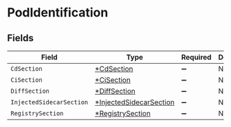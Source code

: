 # PodIdentification


## Fields

| Field                                                                    | Type                                                                     | Required                                                                 | Description                                                              |
| ------------------------------------------------------------------------ | ------------------------------------------------------------------------ | ------------------------------------------------------------------------ | ------------------------------------------------------------------------ |
| `CdSection`                                                              | [*CdSection](../../models/shared/cdsection.md)                           | :heavy_minus_sign:                                                       | N/A                                                                      |
| `CiSection`                                                              | [*CiSection](../../models/shared/cisection.md)                           | :heavy_minus_sign:                                                       | N/A                                                                      |
| `DiffSection`                                                            | [*DiffSection](../../models/shared/diffsection.md)                       | :heavy_minus_sign:                                                       | N/A                                                                      |
| `InjectedSidecarSection`                                                 | [*InjectedSidecarSection](../../models/shared/injectedsidecarsection.md) | :heavy_minus_sign:                                                       | N/A                                                                      |
| `RegistrySection`                                                        | [*RegistrySection](../../models/shared/registrysection.md)               | :heavy_minus_sign:                                                       | N/A                                                                      |